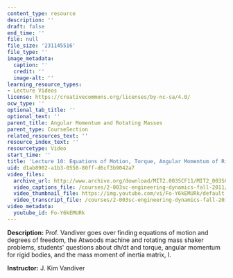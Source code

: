 ```yaml
---
content_type: resource
description: ''
draft: false
end_time: ''
file: null
file_size: '231145516'
file_type: ''
image_metadata:
  caption: ''
  credit: ''
  image-alt: ''
learning_resource_types:
- Lecture Videos
license: https://creativecommons.org/licenses/by-nc-sa/4.0/
ocw_type: ''
optional_tab_title: ''
optional_text: ''
parent_title: Angular Momentum and Rotating Masses
parent_type: CourseSection
related_resources_text: ''
resource_index_text: ''
resourcetype: Video
start_time: ''
title: 'Lecture 10: Equations of Motion, Torque, Angular Momentum of Rigid Bodies'
uid: d1ab8902-a1b3-0558-80ff-d6cf3b9042a7
video_files:
  archive_url: http://www.archive.org/download/MIT2.003SCF11/MIT2_003SCF11_lec10_300k.mp4
  video_captions_file: /courses/2-003sc-engineering-dynamics-fall-2011/fff9f7397a74582c9972c5908f728a36_Fo-Y6kEMURk.vtt
  video_thumbnail_file: https://img.youtube.com/vi/Fo-Y6kEMURk/default.jpg
  video_transcript_file: /courses/2-003sc-engineering-dynamics-fall-2011/dd3b86d75592cd5c232067ca9899daba_Fo-Y6kEMURk.pdf
video_metadata:
  youtube_id: Fo-Y6kEMURk
---
```

**Description:** Prof. Vandiver goes over finding equations of motion and degrees of freedom, the Atwoods machine and rotating mass shaker problems, students' questions about dh/dt and torque, angular momentum for rigid bodies, and the mass moment of inertia matrix, I.

**Instructor:** J. Kim Vandiver